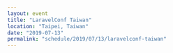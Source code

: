 ```yaml
---
layout: event
title: "LaravelConf Taiwan"
location: "Taipei, Taiwan"
date: "2019-07-13"
permalink: "schedule/2019/07/13/laravelconf-taiwan"
---
```

